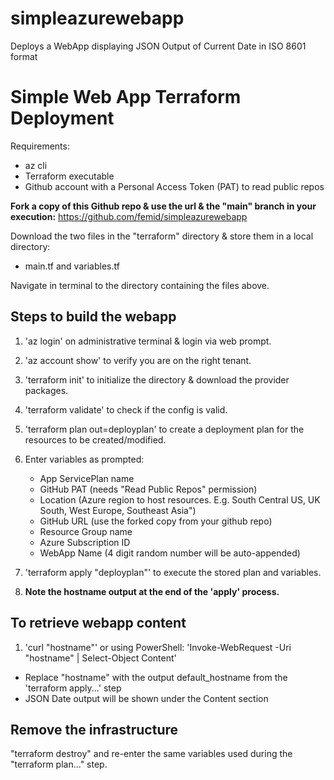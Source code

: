 # simpleazurewebapp
Deploys a WebApp displaying JSON Output of Current Date in ISO 8601 format


Simple Web App Terraform Deployment
===================================
Requirements:
- az cli 
- Terraform executable
- Github account with a Personal Access Token (PAT) to read public repos

**Fork a copy of this Github repo & use the url & the "main" branch in your execution:**
 https://github.com/femid/simpleazurewebapp

Download the two files in the "terraform" directory & store them in a local directory:
- main.tf and variables.tf
 
Navigate in terminal to the directory containing the files above.

Steps to build the webapp
-------------------------
1. 'az login' on administrative terminal & login via web prompt.
2. 'az account show' to verify you are on the right tenant.
3. 'terraform init' to initialize the directory & download the provider packages.
4. 'terraform validate' to check if the config is valid.

5. 'terraform plan out=deployplan' to create a deployment plan for the resources to be created/modified. 
6. Enter variables as prompted:
	- App ServicePlan name 
	- GitHub PAT (needs "Read Public Repos" permission)
	- Location (Azure region to host resources. E.g. South Central US, UK South, West Europe, Southeast Asia")
	- GitHub URL (use the forked copy from your github repo)
	- Resource Group name
	- Azure Subscription ID
	- WebApp Name (4 digit random number will be auto-appended)

6. 'terraform apply "deployplan"' to execute the stored plan and variables. 
7. **Note the hostname output at the end of the 'apply' process.**

To retrieve webapp content
--------------------------
1. 'curl "hostname"' or using PowerShell: 'Invoke-WebRequest -Uri "hostname" | Select-Object Content'
- 	Replace "hostname" with the output default_hostname from the 'terraform apply...' step
-	JSON Date output will be shown under the Content section

Remove the infrastructure
-------------------------
"terraform destroy" and re-enter the same variables used during the "terraform plan..." step.
